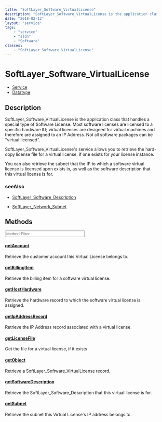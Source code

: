 ```yaml
---
title: "SoftLayer_Software_VirtualLicense"
description: "SoftLayer_Software_VirtualLicense is the application class that handles a special type of Software License.  Most softwa... "
date: "2018-02-12"
layout: "service"
tags:
    - "service"
    - "sldn"
    - "Software"
classes:
    - "SoftLayer_Software_VirtualLicense"
---
```

# SoftLayer_Software_VirtualLicense
<div id='service-datatype'>
    <ul id='sldn-reference-tabs'>
    <li id='service'> <a href='/reference/services/SoftLayer_Software_VirtualLicense' >Service</a></li>    <li id='datatype'> <a href='/reference/datatypes/SoftLayer_Software_VirtualLicense' >Datatype</a></li>
    </ul>
</div>

## Description
SoftLayer_Software_VirtualLicense is the application class that handles a special type of Software License.  Most software licenses are licensed to a specific hardware ID;  virtual licenses are designed for virtual machines and therefore are assigned to an IP Address.  Not all software packages can be "virtual licensed". 

SoftLayer_Software_VirtualLicense's service allows you to retrieve the hard-copy license file for a virtual license, if one exists for your license instance. 

You can also retrieve the subnet that the IP to which a software virtual license is licensed upon exists in, as well as the software description that this virtual license is for. 



### seeAlso

* [SoftLayer_Software_Description](/reference/datatypes/SoftLayer_Software_Description )


* [SoftLayer_Network_Subnet](/reference/services/SoftLayer_Network_Subnet )


        
<div id="properties" class="content service-content">

## Methods

<div class="view-filters">
    <div class="clearfix">
        <div class="search-input-box">
            <input placeholder="Method Filter" onkeyup="titleSearch(inputId='edit-combine', divId='method-div', elementClass='method-row')" 
                type="text" id="edit-combine" value="" size="30" maxlength="128" class="form-text">
        </div>
    </div>
</div>

<div id="method-div">

<div class="method-row">

#### [getAccount](/reference/services/SoftLayer_Software_VirtualLicense/getAccount)
Retrieve the customer account this Virtual License belongs to.
</div>

<div class="method-row">

#### [getBillingItem](/reference/services/SoftLayer_Software_VirtualLicense/getBillingItem)
Retrieve the billing item for a software virtual license.
</div>

<div class="method-row">

#### [getHostHardware](/reference/services/SoftLayer_Software_VirtualLicense/getHostHardware)
Retrieve the hardware record to which the software virtual license is assigned.
</div>

<div class="method-row">

#### [getIpAddressRecord](/reference/services/SoftLayer_Software_VirtualLicense/getIpAddressRecord)
Retrieve the IP Address record associated with a virtual license.
</div>

<div class="method-row">

#### [getLicenseFile](/reference/services/SoftLayer_Software_VirtualLicense/getLicenseFile)
Get the file for a virtual license, if it exists
</div>

<div class="method-row">

#### [getObject](/reference/services/SoftLayer_Software_VirtualLicense/getObject)
Retrieve a SoftLayer_Software_VirtualLicense record.
</div>

<div class="method-row">

#### [getSoftwareDescription](/reference/services/SoftLayer_Software_VirtualLicense/getSoftwareDescription)
Retrieve the SoftLayer_Software_Description that this virtual license is for.
</div>

<div class="method-row">

#### [getSubnet](/reference/services/SoftLayer_Software_VirtualLicense/getSubnet)
Retrieve the subnet this Virtual License's IP address belongs to.
</div>
</div>

</div>

